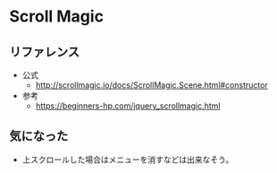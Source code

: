 # Scroll Magic

## リファレンス

- 公式
  - http://scrollmagic.io/docs/ScrollMagic.Scene.html#constructor
- 参考
  - https://beginners-hp.com/jquery_scrollmagic.html

## 気になった

- 上スクロールした場合はメニューを消すなどは出来なそう。